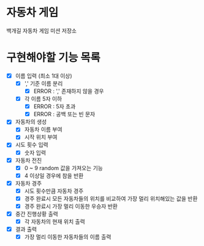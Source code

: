 # 자동차 게임

백개길 자동차 게임 미션 저장소

# 구현해야할 기능 목록
- [X] 이름 입력 (최소 1대 이상)
    - [X] ',' 기준 이름 분리
        - [X] ERROR : ',' 존재하지 않을 경우
    - [X] 각 이름 5자 이하
        - [X] ERROR : 5자 초과
        - [X] ERROR : 공백 또는 빈 문자

- [X] 자동차의 생성
    - [X] 자동차 이름 부여
    - [X] 시작 위치 부여

- [X] 시도 횟수 입력
    - [X] 숫자 입력

- [X] 자동차 전진
    - [X] 0 ~ 9 random 값을 가져오는 기능
    - [X] 4 이상일 경우에 참을 반환

- [X] 자동차 경주
    - [X] 시도 횟수만큼 자동차 경주
    - [X] 경주 완료시 모든 자동차들의 위치를 비교하여 가장 멀리 위치해있는 값을 반환
    - [X] 경주 완료시 가장 멀리 이동한 우승자 반환

- [X] 중간 진행상황 출력
    - [X] 각 자동차의 현재 위치 출력

- [X] 결과 출력
    - [X] 가장 멀리 이동한 자동차들의 이름 출력
